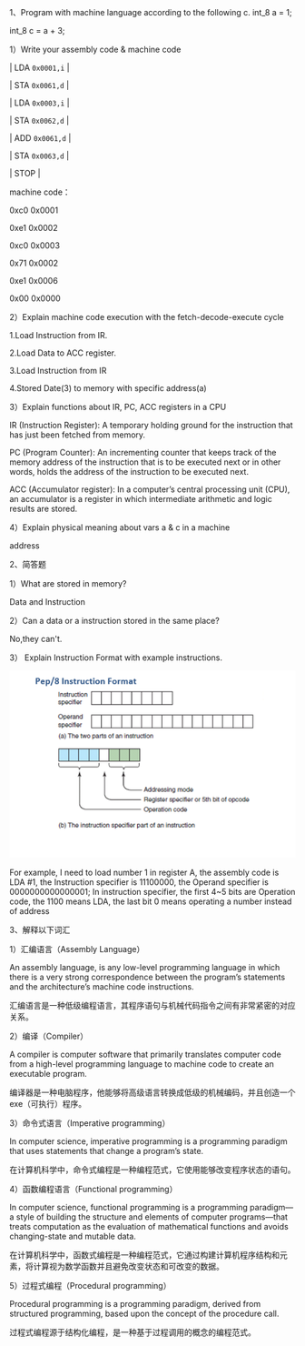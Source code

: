 1、Program with machine language according to the following c. 
int_8 a = 1;  

int_8 c = a + 3;  

1）Write your assembly code & machine code 

|    LDA `0x0001,i`   | 

|    STA `0x0061,d`   | 

|    LDA `0x0003,i`   | 

|    STA `0x0062,d`   | 

|    ADD `0x0061,d`   | 

|    STA `0x0063,d`   | 

|     STOP            |   

machine code：

0xc0  0x0001

0xe1  0x0002

0xc0  0x0003

0x71  0x0002

0xe1  0x0006

0x00  0x0000

2）Explain machine code execution with the fetch-decode-execute cycle 

1.Load Instruction from IR.

2.Load Data to ACC register.

3.Load Instruction from IR

4.Stored Date(3) to memory with specific address(a)

3）Explain functions about  IR, PC, ACC registers in a CPU 

IR (Instruction Register): A temporary holding ground for the instruction that has just been fetched from memory.

PC (Program Counter): An incrementing counter that keeps track of the memory address of the instruction that is to be executed next or in other words, holds the address of the instruction to be executed next.

ACC (Accumulator register): In a computer’s central processing unit (CPU), an accumulator is a register in which intermediate arithmetic and logic results are stored.

4）Explain physical meaning about vars a & c in a machine

address

2、简答题 

1）What are stored in memory? 

Data and Instruction

2）Can a data or a instruction stored in the same place? 

No,they can't.

3） Explain Instruction Format with example instructions.

![](images/1541420969(1).png)

For example, I need to load number 1 in register A, the assembly code is LDA #1, the Instruction specifier is 11100000, the Operand specifier is 0000000000000001; In instruction specifier, the first 4~5 bits are Operation code, the 1100 means LDA, the last bit 0 means operating a number instead of address

3、解释以下词汇 

1）汇编语言（Assembly Language） 

An assembly language, is any low-level programming language in which there is a very strong correspondence between the program’s statements and the architecture’s machine code instructions.

汇编语言是一种低级编程语言，其程序语句与机械代码指令之间有非常紧密的对应关系。

2）编译（Compiler） 

A compiler is computer software that primarily translates computer code from a high-level programming language to machine code to create an executable program.

编译器是一种电脑程序，他能够将高级语言转换成低级的机械编码，并且创造一个exe（可执行）程序。

3）命令式语言（Imperative programming） 

In computer science, imperative programming is a programming paradigm that uses statements that change a program’s state.

在计算机科学中，命令式编程是一种编程范式，它使用能够改变程序状态的语句。

4）函数编程语言（Functional programming） 

In computer science, functional programming is a programming paradigm—a style of building the structure and elements of computer programs—that treats computation as the evaluation of mathematical functions and avoids changing-state and mutable data.

在计算机科学中，函数式编程是一种编程范式，它通过构建计算机程序结构和元素，将计算视为数学函数并且避免改变状态和可改变的数据。

5）过程式编程（Procedural programming）

Procedural programming is a programming paradigm, derived from structured programming, based upon the concept of the procedure call.

过程式编程源于结构化编程，是一种基于过程调用的概念的编程范式。